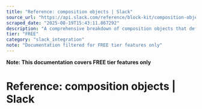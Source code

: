 ```yaml
---
title: "Reference: composition objects | Slack"
source_url: "https://api.slack.com/reference/block-kit/composition-objects#slack_file"
scraped_date: "2025-08-19T15:43:11.867292"
description: "A comprehensive breakdown of composition objects that define text, options, and other features within blocks and elements"
tier: "FREE"
category: "slack_integration"
note: "Documentation filtered for FREE tier features only"
---
```

**Note: This documentation covers FREE tier features only**

# Reference: composition objects | Slack


